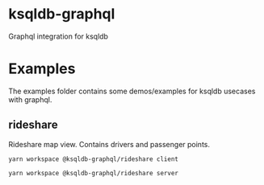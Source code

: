 # ksqldb-graphql
Graphql integration for ksqldb

# Examples
The examples folder contains some demos/examples for ksqldb usecases with graphql.

## rideshare
Rideshare map view. Contains drivers and passenger points.

`yarn workspace @ksqldb-graphql/rideshare client`

`yarn workspace @ksqldb-graphql/rideshare server`
